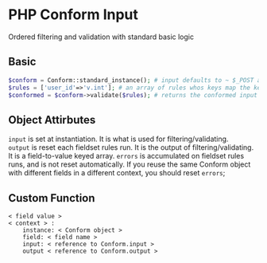 # PHP Conform Input
Ordered filtering and validation with standard basic logic

## Basic
```php
$conform = Conform::standard_instance(); # input defaults to ~ $_POST and $_GET.  Can also pass as first parameter.
$rules = ['user_id'=>'v.int']; # an array of rules whos keys map the keys of the input.
$conformed = $conform->validate($rules); # returns the conformed input or throws an exception

```

## Object Attirbutes
`input` is set at instantiation.  It is what is used for filtering/validating.  
`output` is reset each fieldset rules run.  It is the output of filtering/validating. It is a field-to-value keyed array.
`errors` is accumulated on fieldset rules runs, and is not reset automatically.  If you reuse the same Conform object with different fields in a different context, you should reset  `errors`;


## Custom Function
```
< field value >
< context > :
	instance: < Conform object >
	field: < field name >
	input: < reference to Conform.input >
	output < reference to Conform.output >
```
